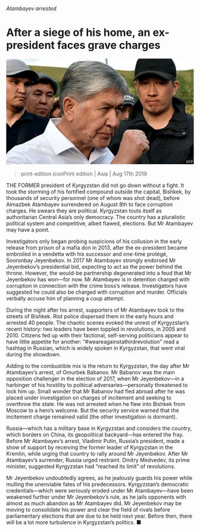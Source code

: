 ###### Atambayev arrested

# After a siege of his home, an ex-president faces grave charges 

![image](images/20190817_ASP002.jpg) 

> print-edition iconPrint edition | Asia | Aug 17th 2019 

THE FORMER president of Kyrgyzstan did not go down without a fight. It took the storming of his fortified compound outside the capital, Bishkek, by thousands of security personnel (one of whom was shot dead), before Almazbek Atambayev surrendered on August 8th to face corruption charges. He swears they are political. Kyrgyzstan touts itself as authoritarian Central Asia’s only democracy. The country has a pluralistic political system and competitive, albeit flawed, elections. But Mr Atambayev may have a point. 

Investigators only began probing suspicions of his collusion in the early release from prison of a mafia don in 2013, after the ex-president became embroiled in a vendetta with his successor and one-time protégé, Sooronbay Jeyenbekov. In 2017 Mr Atambayev strongly endorsed Mr Jeyenbekov’s presidential bid, expecting to act as the power behind the throne. However, the would-be partnership degenerated into a feud that Mr Jeyenbekov has won—for now. Mr Atambayev is in detention charged with corruption in connection with the crime boss’s release. Investigators have suggested he could also be charged with corruption and murder. Officials verbally accuse him of planning a coup attempt. 

During the night after his arrest, supporters of Mr Atambayev took to the streets of Bishkek. Riot police dispersed them in the early hours and arrested 40 people. The chaotic scenes evoked the unrest of Kyrgyzstan’s recent history: two leaders have been toppled in revolutions, in 2005 and 2010. Citizens fed up with their factional, self-serving politicians appear to have little appetite for another: “#weareagainstathirdrevolution” read a hashtag in Russian, which is widely spoken in Kyrgyzstan, that went viral during the showdown. 

Adding to the combustible mix is the return to Kyrgyzstan, the day after Mr Atambayev’s arrest, of Omurbek Babanov. Mr Babanov was the main opposition challenger in the election of 2017, when Mr Jeyenbekov—in a harbinger of his hostility to political adversaries—personally threatened to lock him up. Small wonder that Mr Babanov had fled abroad after he was placed under investigation on charges of incitement and seeking to overthrow the state. He was not arrested when he flew into Bishkek from Moscow to a hero’s welcome. But the security service warned that the incitement charge remained valid (the other investigation is dormant). 

Russia—which has a military base in Kyrgyzstan and considers the country, which borders on China, its geopolitical backyard—has entered the fray. Before Mr Atambayev’s arrest, Vladimir Putin, Russia’s president, made a show of support by receiving the former leader of Kyrgyzstan in the Kremlin, while urging that country to rally around Mr Jeyenbekov. After Mr Atambayev’s surrender, Russia urged restraint. Dmitry Medvedev, its prime minister, suggested Kyrgyzstan had “reached its limit” of revolutions. 

Mr Jeyenbekov undoubtedly agrees, as he jealously guards his power while mulling the unenviable fates of his predecessors. Kyrgyzstan’s democratic credentials—which were seriously eroded under Mr Atambayev—have been weakened further under Mr Jeyenbekov’s rule, as he jails opponents with almost as much abandon as Mr Atambayev did. Mr Jeyenbekov may be moving to consolidate his power and clear the field of rivals before parliamentary elections that are due to be held next year. Before then, there will be a lot more turbulence in Kyrgyzstan’s politics. ■ 

